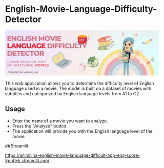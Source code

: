 # English-Movie-Language-Difficulty-Detector

![Cover image](eng_cover.jpg)

This web application allows you to determine the difficulty level of English language used in a movie. The model is built on a dataset of movies with subtitles and categorized by English language levels from A1 to C2.

## Usage

* Enter the name of a movie you want to analyze.
* Press the "Analyze" button.
* The application will provide you with the English language level of the movie

##Streamlit

https://animilina-english-movie-language-difficult-app-eng-score-3pn0ek.streamlit.app/
